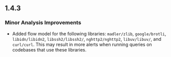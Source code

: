 ## 1.4.3

### Minor Analysis Improvements

* Added flow model for the following libraries: `madler/zlib`, `google/brotli`, `libidn/libidn2`, `libssh2/libssh2/`, `nghttp2/nghttp2`, `libuv/libuv/`, and `curl/curl`. This may result in more alerts when running queries on codebases that use these libraries.

